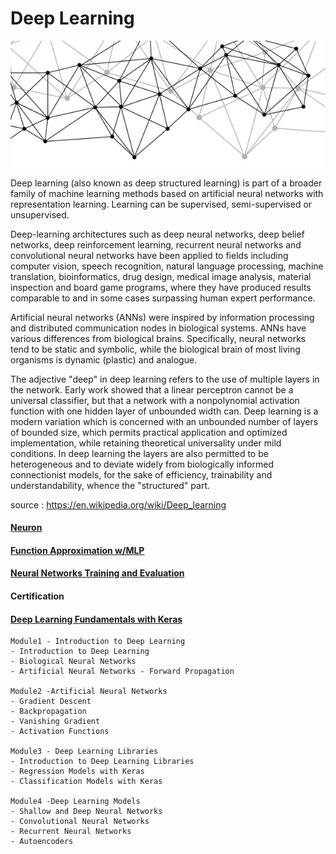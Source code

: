 # Deep Learning

![alt text](https://github.com/CatalaniCD/machine_learning/blob/main/deep_logo.png)

Deep learning (also known as deep structured learning) is part of a broader family of machine learning methods based on artificial neural networks with representation learning. Learning can be supervised, semi-supervised or unsupervised.

Deep-learning architectures such as deep neural networks, deep belief networks, deep reinforcement learning, recurrent neural networks and convolutional neural networks have been applied to fields including computer vision, speech recognition, natural language processing, machine translation, bioinformatics, drug design, medical image analysis, material inspection and board game programs, where they have produced results comparable to and in some cases surpassing human expert performance.

Artificial neural networks (ANNs) were inspired by information processing and distributed communication nodes in biological systems. ANNs have various differences from biological brains. Specifically, neural networks tend to be static and symbolic, while the biological brain of most living organisms is dynamic (plastic) and analogue.

The adjective "deep" in deep learning refers to the use of multiple layers in the network. Early work showed that a linear perceptron cannot be a universal classifier, but that a network with a nonpolynomial activation function with one hidden layer of unbounded width can. Deep learning is a modern variation which is concerned with an unbounded number of layers of bounded size, which permits practical application and optimized implementation, while retaining theoretical universality under mild conditions. In deep learning the layers are also permitted to be heterogeneous and to deviate widely from biologically informed connectionist models, for the sake of efficiency, trainability and understandability, whence the "structured" part.

source : https://en.wikipedia.org/wiki/Deep_learning

#### [Neuron](https://github.com/CatalaniCD/machine_learning/blob/main/neuron.py)

#### [Function Approximation w/MLP](https://github.com/CatalaniCD/machine_learning/blob/main/func_approximation.py)

#### [Neural Networks Training and Evaluation](https://github.com/CatalaniCD/machine_learning/blob/main/neural_network_keras.py)

#### Certification 

#### [Deep Learning Fundamentals with Keras](https://courses.edx.org/certificates/cab03b2677004102b55f5e380524b8a6)


    Module1 - Introduction to Deep Learning
    - Introduction to Deep Learning
    - Biological Neural Networks
    - Artificial Neural Networks - Forward Propagation

    Module2 -Artificial Neural Networks
    - Gradient Descent
    - Backpropagation
    - Vanishing Gradient
    - Activation Functions

    Module3 - Deep Learning Libraries
    - Introduction to Deep Learning Libraries
    - Regression Models with Keras
    - Classification Models with Keras

    Module4 -Deep Learning Models
    - Shallow and Deep Neural Networks
    - Convolutional Neural Networks
    - Recurrent Neural Networks
    - Autoencoders
